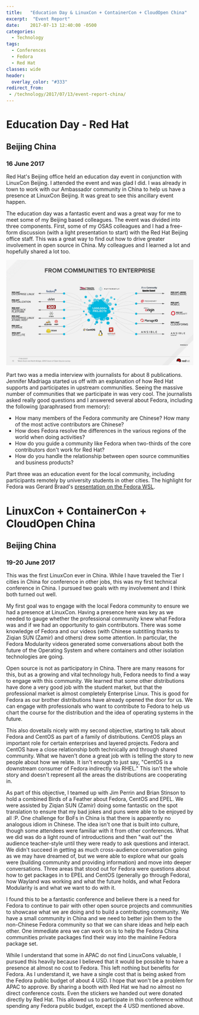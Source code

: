 ```yaml
---
title:   "Education Day & LinuxCon + ContainerCon + CloudOpen China"
excerpt:  "Event Report"
date:    2017-07-13 12:40:00 -0500
categories:
  - Technology
tags:
  - Conferences
  - Fedora
  - Red Hat
classes: wide
header:
  overlay_color: "#333"
redirect_from:
 - /technology/2017/07/13/event-report-china/
---
```


# Education Day - Red Hat

## Beijing China

### 16 June 2017

Red Hat's Beijing office held an education day event in conjunction with LinuxCon Beijing.  I attended the event and was glad I did.  I was already in town to work with our Ambassador community in China to help us have a presence at LinuxCon Beijing.  It was great to see this ancillary event happen.

The education day was a fantastic event and was a great way for me to meet some of my Beijing based colleagues.  The event was divided into three components.  First, some of my OSAS colleagues and I had a free-form discussion (with a light presentation to start) with the Red Hat Beijing office staff.  This was a great way to find out how to drive greater involvement in open source in China.  My colleagues and I learned a lot and hopefully shared a lot too.

![It's full of Open source](/img/2017/community-slide.png)

Part two was a media interview with journalists for about 8 publications.  Jennifer Madriaga started us off with an explanation of how Red Hat supports and participates in upstream communities.  Seeing the massive number of communities that we participate in was very cool.  The journalists asked really good questions and I answered several about Fedora, including the following (paraphrased from memory):

- How many members of the Fedora community are Chinese?  How many of the most active contributors are Chinese?
- How does Fedora resolve the differences in the various regions of the world when doing activities?
- How do you guide a community like Fedora when two-thirds of the core contributors don't work for Red Hat?
- How do you handle the relationship between open source communities and business products?

Part three was an education event for the local community, including participants remotely by university students in other cities.  The highlight for Fedora was Gerard Braad's [presentation on the Fedora WSL](https://github.com/gbraad/fedora-wsl).

# LinuxCon + ContainerCon + CloudOpen China

## Beijing China

### 19-20 June 2017

This was the first LinuxCon ever in China.  While I have traveled the Tier I cities in China for conference in other jobs, this was my first technical conference in China.  I pursued two goals with my involvement and I think both turned out well.

My first goal was to engage with the local Fedora community to ensure we had a presence at LinuxCon.  Having a presence here was key as we needed to gauge whether the professional community knew what Fedora was and if we had an opportunity to gain contributors.  There was some knowledge of Fedora and our videos (with Chinese subtitling thanks to Ziqian SUN (Zamir) and others) drew some attention.  In particular, the Fedora Modularity videos generated some conversations about both the future of the Operating System and where containers and other isolation technologies are going.

Open source is not as participatory in China.  There are many reasons for this, but as a growing and vital technology hub, Fedora needs to find a way to engage with this community.  We learned that some other distributions have done a very good job with the student market, but that the professional market is almost completely Enterprise Linux.  This is good for Fedora as our brother distributions have already opened the door for us.  We can engage with professionals who want to contribute to Fedora to help us chart the course for the distribution and the idea of operating systems in the future.

This also dovetails nicely with my second objective, starting to talk about Fedora and CentOS as part of a family of distributions.  CentOS plays an important role for certain enterprises and layered projects.  Fedora and CentOS have a close relationship both technically and through shared community.  What we haven't done a great job with is telling the story to new people about how we relate.  It isn't enough to just say, "CentOS is a downstream consumer of Fedora indirectly via RHEL."  This isn't the whole story and doesn't represent all the areas the distributions are cooperating in.

As part of this objective, I teamed up with Jim Perrin and Brian Stinson to hold a combined Birds of a Feather about Fedora, CentOS and EPEL.  We were assisted by Ziqian SUN (Zamir) doing some fantastic on the spot translation to ensure that my bad jokes and puns were able to be enjoyed by all :P.  One challenge for BoFs in China is that there is apparently no analogous idiom in Chinese.  The idea isn't one that is built into culture, though some attendees were familiar with it from other conferences.  What we did was do a light round of introductions and then "wait out" the audience teacher-style until they were ready to ask questions and interact.  We didn't succeed in getting as much cross-audience conversation going as we may have dreamed of, but we were able to explore what our goals were (building community and providing information) and move into deeper conversations.  Three areas that stood out for Fedora were questions about how to get packages in to EPEL and CentOS (generally go through Fedora), how Wayland was working and what the future holds, and what Fedora Modularity is and what we want to do with it.

I found this to be a fantastic conference and believe there is a need for Fedora to continue to pair with other open source projects and communities to showcase what we are doing and to build a contributing community.  We have a small community in China and we need to better join them to the non-Chinese Fedora community so that we can share ideas and help each other.  One immediate area we can work on is to help the Fedora China communities private packages find their way into the mainline Fedora package set.

While I understand that some in APAC do not find LinuxCons valuable, I pursued this heavily because I believed that it would be possible to have a presence at almost no cost to Fedora.  This left nothing but benefits for Fedora.  As I understand it, we have a single cost that is being asked from the Fedora public budget of about 4 USD.  I hope that won't be a problem for APAC to approve.  By sharing a booth with Red Hat we had no almost no direct conference costs.  Even the stickers we handed out were donated directly by Red Hat.  This allowed us to participate in this conference without spending any Fedora public budget, except the 4 USD mentioned above.
